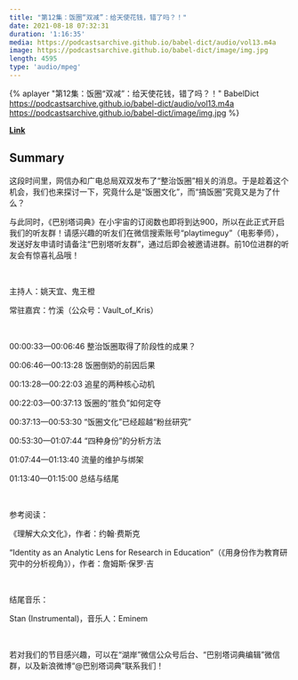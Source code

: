 ```yaml
---
title: "第12集：饭圈“双减”：给天使花钱，错了吗？！"
date: 2021-08-18 07:32:31
duration: '1:16:35'
media: https://podcastsarchive.github.io/babel-dict/audio/vol13.m4a
image: https://podcastsarchive.github.io/babel-dict/image/img.jpg
length: 4595
type: 'audio/mpeg'
---
```


{% aplayer "第12集：饭圈“双减”：给天使花钱，错了吗？！" BabelDict  https://podcastsarchive.github.io/babel-dict/audio/vol13.m4a https://podcastsarchive.github.io/babel-dict/image/img.jpg %}

**[Link](https://www.xiaoyuzhoufm.com/episode/611cb99edc0c485d9a0c9241)**

## Summary
<p>这段时间里，网信办和广电总局双双发布了“整治饭圈”相关的消息。于是趁着这个机会，我们也来探讨一下，究竟什么是“饭圈文化”，而“搞饭圈”究竟又是为了什么？</p><p>与此同时，《巴别塔词典》在小宇宙的订阅数也即将到达900，所以在此正式开启我们的听友群！请感兴趣的听友们在微信搜索账号“playtimeguy”（电影拳师），发送好友申请时请备注“巴别塔听友群”，通过后即会被邀请进群。前10位进群的听友会有惊喜礼品哦！</p><p><br /></p><p>主持人：姚天宜、鬼王橙</p><p>常驻嘉宾：竹溪（公众号：Vault_of_Kris）</p><p><br /></p><p>00:00:33—00:06:46 整治饭圈取得了阶段性的成果？&nbsp;</p><p>00:06:46—00:13:28 饭圈倒奶的前因后果</p><p>00:13:28—00:22:03 追星的两种核心动机</p><p>00:22:03—00:37:13 饭圈的“胜负”如何定夺</p><p>00:37:13—00:53:30 “饭圈文化”已经超越“粉丝研究”</p><p>00:53:30—01:07:44 “四种身份”的分析方法</p><p>01:07:44—01:13:40 流量的维护与绑架</p><p>01:13:40—01:15:00 总结与结尾</p><p><br /></p><p>参考阅读：</p><p>《理解大众文化》，作者：约翰·费斯克</p><p>“Identity as an Analytic Lens for Research in Education”（《用身份作为教育研究中的分析视角》），作者：詹姆斯·保罗·吉</p><p><br /></p><p>结尾音乐：</p><p>Stan (Instrumental)，音乐人：Eminem</p><p><br /></p><p>若对我们的节目感兴趣，可以在“湖岸”微信公众号后台、“巴别塔词典编辑”微信群，以及新浪微博“@巴别塔词典”联系我们！</p>
    